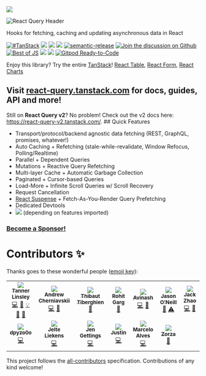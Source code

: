![](https://static.scarf.sh/a.png?x-pxid=be2d8a11-9712-4c1d-9963-580b2d4fb133)

![React Query Header](https://github.com/tannerlinsley/react-query/raw/master/media/repo-dark.png)

Hooks for fetching, caching and updating asynchronous data in React

[![\#TanStack](https://img.shields.io/twitter/url?color=%2308a0e9&label=%23TanStack&style=social&url=https%3A%2F%2Ftwitter.com%2Fintent%2Ftweet%3Fbutton_hashtag%3DTanStack)](https://twitter.com/intent/tweet?button_hashtag=TanStack) [![](https://github.com/tannerlinsley/react-query/workflows/react-query%20tests/badge.svg)](https://github.com/tannerlinsley/react-query/actions?query=workflow%3A%22react-query+tests%22) [![](https://img.shields.io/npm/dm/react-query.svg)](https://npmjs.com/package/react-query) [![](https://badgen.net/bundlephobia/minzip/react-query@latest)](https://bundlephobia.com/result?p=react-query@latest) [![semantic-release](https://img.shields.io/badge/%20%20%F0%9F%93%A6%F0%9F%9A%80-semantic--release-e10079.svg)](#badge) [![Join the discussion on Github](https://img.shields.io/badge/Github%20Discussions%20%26%20Support-Chat%20now!-blue)](https://github.com/tannerlinsley/react-query/discussions) [![Best of JS](https://img.shields.io/endpoint?url=https://bestofjs-serverless.now.sh/api/project-badge?fullName=tannerlinsley%2Freact-query%26since=daily)](https://bestofjs.org/projects/react-query) [![](https://img.shields.io/github/stars/tannerlinsley/react-query.svg?style=social&label=Star)](https://github.com/tannerlinsley/react-query) [![](https://img.shields.io/twitter/follow/tannerlinsley.svg?style=social&label=Follow)](https://twitter.com/tannerlinsley) [![Gitpod Ready-to-Code](https://img.shields.io/badge/Gitpod-Ready--to--Code-blue?logo=gitpod)](https://gitpod.io/from-referrer/)

Enjoy this library? Try the entire [TanStack](https://tanstack.com)! [React Table](https://github.com/tannerlinsley/react-table), [React Form](https://github.com/tannerlinsley/react-form), [React Charts](https://github.com/tannerlinsley/react-charts)

Visit [react-query.tanstack.com](https://react-query.tanstack.com) for docs, guides, API and more!
--------------------------------------------------------------------------------------------------

Still on **React Query v2**? No problem! Check out the v2 docs here: https://react-query-v2.tanstack.com/. \#\# Quick Features

-   Transport/protocol/backend agnostic data fetching (REST, GraphQL, promises, whatever!)
-   Auto Caching + Refetching (stale-while-revalidate, Window Refocus, Polling/Realtime)
-   Parallel + Dependent Queries
-   Mutations + Reactive Query Refetching
-   Multi-layer Cache + Automatic Garbage Collection
-   Paginated + Cursor-based Queries
-   Load-More + Infinite Scroll Queries w/ Scroll Recovery
-   Request Cancellation
-   [React Suspense](https://reactjs.org/docs/concurrent-mode-suspense.html) + Fetch-As-You-Render Query Prefetching
-   Dedicated Devtools
-   [![](https://badgen.net/bundlephobia/minzip/react-query@latest)](https://bundlephobia.com/result?p=react-query@latest) (depending on features imported)

### [Become a Sponsor!](https://github.com/sponsors/tannerlinsley/)

Contributors ✨
==============

Thanks goes to these wonderful people ([emoji key](https://allcontributors.org/docs/en/emoji-key)):

<table><tbody><tr class="odd"><td style="text-align: center;"><a href="https://tannerlinsley.com"><img src="https://avatars0.githubusercontent.com/u/5580297?v=4" /><br />
<sub><strong>Tanner Linsley</strong></sub></a><br />
<a href="https://github.com/tannerlinsley/react-query/commits?author=tannerlinsley" title="Code">💻</a> <a href="#ideas-tannerlinsley" title="Ideas, Planning, &amp; Feedback">🤔</a> <a href="#example-tannerlinsley" title="Examples">💡</a> <a href="#maintenance-tannerlinsley" title="Maintenance">🚧</a> <a href="https://github.com/tannerlinsley/react-query/pulls?q=is%3Apr+reviewed-by%3Atannerlinsley" title="Reviewed Pull Requests">👀</a></td><td style="text-align: center;"><a href="http://cherniavskii.com"><img src="https://avatars2.githubusercontent.com/u/13808724?v=4" /><br />
<sub><strong>Andrew Cherniavskii</strong></sub></a><br />
<a href="https://github.com/tannerlinsley/react-query/commits?author=cherniavskii" title="Code">💻</a> <a href="https://github.com/tannerlinsley/react-query/issues?q=author%3Acherniavskii" title="Bug reports">🐛</a></td><td style="text-align: center;"><a href="http://twitter.com/tibotiber"><img src="https://avatars3.githubusercontent.com/u/5635553?v=4" /><br />
<sub><strong>Thibaut Tiberghien</strong></sub></a><br />
<a href="https://github.com/tannerlinsley/react-query/commits?author=tibotiber" title="Documentation">📖</a></td><td style="text-align: center;"><a href="https://github.com/gargroh"><img src="https://avatars3.githubusercontent.com/u/42495927?v=4" /><br />
<sub><strong>Rohit Garg</strong></sub></a><br />
<a href="#tool-gargroh" title="Tools">🔧</a></td><td style="text-align: center;"><a href="https://github.com/Avi98"><img src="https://avatars1.githubusercontent.com/u/26133749?v=4" /><br />
<sub><strong>Avinash</strong></sub></a><br />
<a href="https://github.com/tannerlinsley/react-query/commits?author=Avi98" title="Code">💻</a> <a href="https://github.com/tannerlinsley/react-query/issues?q=author%3AAvi98" title="Bug reports">🐛</a></td><td style="text-align: center;"><a href="https://github.com/CreativeTechGuy"><img src="https://avatars1.githubusercontent.com/u/12002072?v=4" /><br />
<sub><strong>Jason O’Neill</strong></sub></a><br />
<a href="#maintenance-CreativeTechGuy" title="Maintenance">🚧</a> <a href="https://github.com/tannerlinsley/react-query/commits?author=CreativeTechGuy" title="Tests">⚠️</a></td><td style="text-align: center;"><a href="http://fb.me/yz"><img src="https://avatars3.githubusercontent.com/u/14841421?v=4" /><br />
<sub><strong>Jack Zhao</strong></sub></a><br />
<a href="https://github.com/tannerlinsley/react-query/commits?author=bugzpodder" title="Code">💻</a> <a href="https://github.com/tannerlinsley/react-query/issues?q=author%3Abugzpodder" title="Bug reports">🐛</a></td></tr><tr class="even"><td style="text-align: center;"><a href="https://github.com/dpyzo0o"><img src="https://avatars1.githubusercontent.com/u/24768249?v=4" /><br />
<sub><strong>dpyzo0o</strong></sub></a><br />
<a href="https://github.com/tannerlinsley/react-query/commits?author=dpyzo0o" title="Code">💻</a></td><td style="text-align: center;"><a href="https://github.com/jelteliekens"><img src="https://avatars1.githubusercontent.com/u/3418474?v=4" /><br />
<sub><strong>Jelte Liekens</strong></sub></a><br />
<a href="https://github.com/tannerlinsley/react-query/commits?author=jelteliekens" title="Code">💻</a></td><td style="text-align: center;"><a href="https://github.com/jgettings"><img src="https://avatars0.githubusercontent.com/u/4183742?v=4" /><br />
<sub><strong>Jen Gettings</strong></sub></a><br />
<a href="https://github.com/tannerlinsley/react-query/commits?author=jgettings" title="Code">💻</a></td><td style="text-align: center;"><a href="https://github.com/justincy"><img src="https://avatars2.githubusercontent.com/u/1037458?v=4" /><br />
<sub><strong>Justin</strong></sub></a><br />
<a href="https://github.com/tannerlinsley/react-query/commits?author=justincy" title="Code">💻</a></td><td style="text-align: center;"><a href="http://www.marceloalves.com"><img src="https://avatars1.githubusercontent.com/u/216782?v=4" /><br />
<sub><strong>Marcelo Alves</strong></sub></a><br />
<a href="https://github.com/tannerlinsley/react-query/commits?author=MarceloAlves" title="Code">💻</a></td><td style="text-align: center;"><a href="https://github.com/zorzysty"><img src="https://avatars0.githubusercontent.com/u/5398733?v=4" /><br />
<sub><strong>Zorza</strong></sub></a><br />
<a href="https://github.com/tannerlinsley/react-query/commits?author=zorzysty" title="Documentation">📖</a></td><td style="text-align: center;"></td></tr></tbody></table>

This project follows the [all-contributors](https://github.com/all-contributors/all-contributors) specification. Contributions of any kind welcome!
